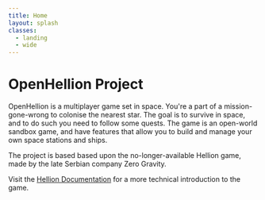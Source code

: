 ```yaml
---
title: Home
layout: splash
classes:
  - landing
  - wide
---
```


# OpenHellion Project
OpenHellion is a multiplayer game set in space. You're a part of a mission-gone-wrong to colonise the nearest star. The goal is to survive in space, and to do such you need to follow some quests. The game is an open-world sandbox game, and have features that allow you to build and manage your own space stations and ships.

The project is based based upon the no-longer-available Hellion game, made by the late Serbian company Zero Gravity.

Visit the [Hellion Documentation](_docs/documentation) for a more technical introduction to the game.